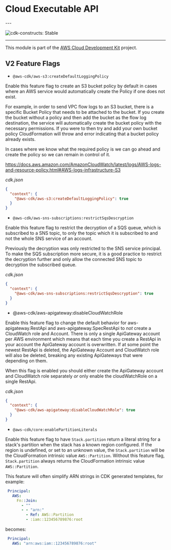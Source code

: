 # Cloud Executable API

<!--BEGIN STABILITY BANNER-->---


![cdk-constructs: Stable](https://img.shields.io/badge/cdk--constructs-stable-success.svg?style=for-the-badge)

---
<!--END STABILITY BANNER-->

This module is part of the [AWS Cloud Development Kit](https://github.com/aws/aws-cdk) project.

## V2 Feature Flags

* `@aws-cdk/aws-s3:createDefaultLoggingPolicy`

Enable this feature flag to create an S3 bucket policy by default in cases where
an AWS service would automatically create the Policy if one does not exist.

For example, in order to send VPC flow logs to an S3 bucket, there is a specific Bucket Policy
that needs to be attached to the bucket. If you create the bucket without a policy and then add the
bucket as the flow log destination, the service will automatically create the bucket policy with the
necessary permissions. If you were to then try and add your own bucket policy CloudFormation will throw
and error indicating that a bucket policy already exists.

In cases where we know what the required policy is we can go ahead and create the policy so we can
remain in control of it.

https://docs.aws.amazon.com/AmazonCloudWatch/latest/logs/AWS-logs-and-resource-policy.html#AWS-logs-infrastructure-S3

*cdk.json*

```json
{
  "context": {
    "@aws-cdk/aws-s3:createDefaultLoggingPolicy": true
  }
}
```

* `@aws-cdk/aws-sns-subscriptions:restrictSqsDescryption`

Enable this feature flag to restrict the decryption of a SQS queue, which is subscribed to a SNS topic, to
only the topic which it is subscribed to and not the whole SNS service of an account.

Previously the decryption was only restricted to the SNS service principal. To make the SQS subscription more
secure, it is a good practice to restrict the decryption further and only allow the connected SNS topic to decryption
the subscribed queue.

*cdk.json*

```json
{
  "context": {
    "@aws-cdk/aws-sns-subscriptions:restrictSqsDescryption": true
  }
}
```

* @aws-cdk/aws-apigateway:disableCloudWatchRole

Enable this feature flag to change the default behavior for aws-apigateway.RestApi and aws-apigateway.SpecRestApi
to *not* create a CloudWatch role and Account. There is only a single ApiGateway account per AWS
environment which means that each time you create a RestApi in your account the ApiGateway account
is overwritten. If at some point the newest RestApi is deleted, the ApiGateway Account and CloudWatch
role will also be deleted, breaking any existing ApiGateways that were depending on them.

When this flag is enabled you should either create the ApiGateway account and CloudWatch role
separately *or* only enable the cloudWatchRole on a single RestApi.

*cdk.json*

```json
{
  "context": {
    "@aws-cdk/aws-apigateway:disableCloudWatchRole": true
  }
}
```

* `@aws-cdk/core:enablePartitionLiterals`

Enable this feature flag to have `Stack.partition` return a literal string for a stack's partition
when the stack has a known region configured.  If the region is undefined, or set to an unknown value, the
`Stack.partition` will be the CloudFormation intrinsic value `AWS::Partition`.  Without this feature flag,
`Stack.partition` always returns the CloudFormation intrinsic value `AWS::Partition`.

This feature will often simplify ARN strings in CDK generated templates, for example:

```yaml
 Principal:
   AWS:
     Fn::Join:
       - ""
       - - "arn:"
         - Ref: AWS::Partition
         - :iam::123456789876:root
```

becomes:

```yaml
 Principal:
   AWS: "arn:aws:iam::123456789876:root"
```
